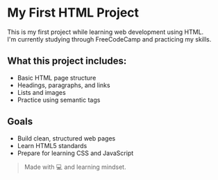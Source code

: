 # My First HTML Project

This is my first project while learning web development using HTML.  
I'm currently studying through FreeCodeCamp and practicing my skills.

## What this project includes:
- Basic HTML page structure
- Headings, paragraphs, and links
- Lists and images
- Practice using semantic tags

## Goals
- Build clean, structured web pages
- Learn HTML5 standards
- Prepare for learning CSS and JavaScript

> Made with 💻 and learning mindset.
